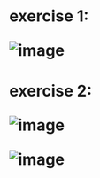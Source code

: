 <h1> exercise 1:
  
  
![image](https://user-images.githubusercontent.com/82584488/158050875-1a7aa787-7342-4ca6-a2bb-c0e13bb4e1f1.png)


<h1> exercise 2:
 
 ![image](https://user-images.githubusercontent.com/82584488/158055077-fb445ba0-eab1-423e-afa6-b966696f0bf2.png)

  ![image](https://user-images.githubusercontent.com/82584488/158055089-d49bcac0-92d3-4f8b-bb63-f46ca908c7f7.png)





  
